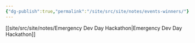 ```yaml
---
{"dg-publish":true,"permalink":"/site/src/site/notes/events-winners/"}
---
```




[[site/src/site/notes/Emergency Dev Day Hackathon\|Emergency Dev Day Hackathon]]
